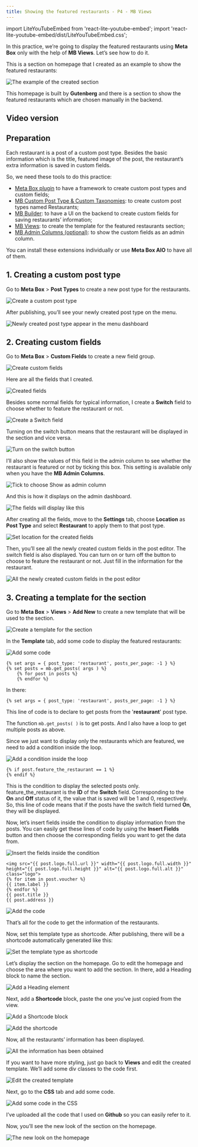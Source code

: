 ```yaml
---
title: Showing the featured restaurants - P4 - MB Views
---
```


import LiteYouTubeEmbed from 'react-lite-youtube-embed';
import 'react-lite-youtube-embed/dist/LiteYouTubeEmbed.css';

In this practice, we’re going to display the featured restaurants using **Meta Box** only with the help of **MB Views**. Let’s see how to do it.

This is a section on homepage that I created as an example to show the featured restaurants:

![The example of the created section](https://i.imgur.com/SF3eHvi.png)

This homepage is built by **Gutenberg** and there is a section to show the featured restaurants which are chosen manually in the backend.

## Video version

<LiteYouTubeEmbed id='Kp3hM0mjlCM' />

## Preparation

Each restaurant is a post of a custom post type. Besides the basic information which is the title, featured image of the post, the restaurant’s extra information is saved in custom fields.

So, we need these tools to do this practice:

* [Meta Box plugin](https://wordpress.org/plugins/meta-box/) to have a framework to create custom post types and custom fields;
* [MB Custom Post Type & Custom Taxonomies](https://metabox.io/plugins/custom-post-type/): to create custom post types named Restaurants;
* [MB Builder](https://metabox.io/plugins/meta-box-builder/): to have a UI on the backend to create custom fields for saving restaurants’ information;
* [MB Views](https://metabox.io/plugins/mb-views/): to create the template for the featured restaurants section;
* [MB Admin Columns (optional)](https://metabox.io/plugins/mb-admin-columns/): to show the custom fields as an admin column.

You can install these extensions individually or use **Meta Box AIO** to have all of them.

## 1. Creating a custom post type

Go to **Meta Box** > **Post Types** to create a new post type for the restaurants.

![Create a custom post type](https://i.imgur.com/dsjDWsv.png)

After publishing, you’ll see your newly created post type on the menu.

![Newly created post type appear in the menu dashboard](https://i.imgur.com/lLlVWCM.png)

## 2. Creating custom fields

Go to **Meta Box** > **Custom Fields** to create a new field group.

![Create custom fields](https://i.imgur.com/tpHVa6J.png)

Here are all the fields that I created.

![Created fields](https://i.imgur.com/x929fVO.png)

Besides some normal fields for typical information, I create a **Switch** field to choose whether to feature the restaurant or not.

![Create a Switch field](https://i.imgur.com/LR0qlMi.png)

Turning on the switch button means that the restaurant will be displayed in the section and vice versa.

![Turn on the switch button](https://i.imgur.com/aApoL3l.png)

I’ll also show the values of this field in the admin column to see whether the restaurant is featured or not by ticking this box. This setting is available only when you have the **MB Admin Columns**.

![Tick to choose Show as admin column](https://i.imgur.com/AAw5xBk.png)

And this is how it displays on the admin dashboard.

![The fields will display like this](https://i.imgur.com/GrV4UAu.png)

After creating all the fields, move to the **Settings** tab, choose **Location** as **Post Type** and select **Restaurant** to apply them to that post type.

![Set location for the created fields](https://i.imgur.com/8sJARDe.png)

Then, you’ll see all the newly created custom fields in the post editor. The switch field is also displayed. You can turn on or turn off the button to choose to feature the restaurant or not. Just fill in the information for the restaurant.

![All the newly created custom fields in the post editor](https://i.imgur.com/U8MF7eB.gif)

## 3. Creating a template for the section

Go to **Meta Box** > **Views** > **Add New** to create a new template that will be used to the section.

![Create a template for the section](https://i.imgur.com/kCGWyXA.png)

In the **Template** tab, add some code to display the featured restaurants:

![Add some code](https://i.imgur.com/JWsovKT.png)

```
{% set args = { post_type: 'restaurant', posts_per_page: -1 } %}
{% set posts = mb.get_posts( args ) %}
	{% for post in posts %}
	{% endfor %}
```

In there:

```
{% set args = { post_type: 'restaurant', posts_per_page: -1 } %}
```

This line of code is to declare to get posts from the '**restaurant**' post type.

The function ` mb.get_posts( ) ` is to get posts. And I also have a loop to get multiple posts as above.

Since we just want to display only the restaurants which are featured, we need to add a condition inside the loop.

![Add a condition inside the loop](https://i.imgur.com/jWjxEP2.png)

 ```
{% if post.feature_the_restaurant == 1 %}
{% endif %}
```

This is the condition to display the selected posts only. feature_the_restaurant is the **ID** of the **Switch** field. Corresponding to the **On** and **Off** status of it, the value that is saved will be 1 and 0, respectively. So, this line of code means that if the posts have the switch field turned **On**, they will be displayed.

Now, let’s insert fields inside the condition to display information from the posts. You can easily get these lines of code by using the **Insert Fields** button and then choose the corresponding fields you want to get the data from.

![Insert the fields inside the condition](https://i.imgur.com/e1MWnFA.gif)

``` <img src="{{ post.thumbnail.full.url }}" width="{{ post.thumbnail.full.width }}" height="{{ post.thumbnail.full.height }}" alt="{{ post.thumbnail.full.alt }}">
<img src="{{ post.logo.full.url }}" width="{{ post.logo.full.width }}" height="{{ post.logo.full.height }}" alt="{{ post.logo.full.alt }}" class="logo">
{% for item in post.voucher %}
{{ item.label }}
{% endfor %}
{{ post.title }}
{{ post.address }}
```

![Add the code](https://i.imgur.com/2YjR5Yp.png)

That’s all for the code to get the information of the restaurants.

Now, set this template type as shortcode. After publishing, there will be a shortcode automatically generated like this:

![Set the template type as shortcode](https://i.imgur.com/oOtBjhc.png)

Let’s display the section on the homepage. Go to edit the homepage and choose the area where you want to add the section. In there, add a Heading block to name the section.

![Add a Heading element](https://i.imgur.com/BX1AzGP.png)

Next, add a **Shortcode** block, paste the one you’ve just copied from the view.

![Add a Shortcode block](https://i.imgur.com/fHSCFLv.png)

![Add the shortcode](https://i.imgur.com/PaxlFGp.png)

Now, all the restaurants’ information has been displayed.

![All the information has been obtained](https://i.imgur.com/Cl2lXGo.png)

If you want to have more styling, just go back to **Views** and edit the created template. We’ll add some div classes to the code first.

![Edit the created template](https://i.imgur.com/CALbfEJ.png)

Next, go to the **CSS** tab and add some code.

![Add some code in the CSS](https://i.imgur.com/N1tVM7x.png)

I’ve uploaded all the code that I used on **Github** so you can easily refer to it.

Now, you’ll see the new look of the section on the homepage.

![The new look on the homepage](https://i.imgur.com/SF3eHvi.png)
